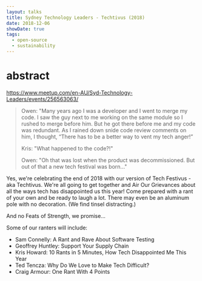 ```yaml
---
layout: talks
title: Sydney Technology Leaders - Techtivus (2018)
date: 2018-12-06
showDate: true
tags: 
  - open-source
  - sustainability
---
```


# abstract

https://www.meetup.com/en-AU/Syd-Technology-Leaders/events/256563063/

> Owen: "Many years ago I was a developer and I went to merge my code. I saw the guy next to me working on the same module so I rushed to merge before him. But he got there before me and my code was redundant. As I rained down snide code review comments on him, I thought, “There has to be a better way to vent my tech anger!”
>
> Kris: "What happened to the code?!"
>
> Owen: "Oh that was lost when the product was decommissioned. But out of that a new tech festival was born..."

Yes, we're celebrating the end of 2018 with our version of Tech Festivus - aka Techtivus. We're all going to get together and Air Our Grievances about all the ways tech has disappointed us this year! Come prepared with a rant of your own and be ready to laugh a lot. There may even be an aluminum pole with no decoration. (We find tinsel distracting.)

And no Feats of Strength, we promise...

Some of our ranters will include:

* Sam Connelly: A Rant and Rave About Software Testing
* Geoffrey Huntley: Support Your Supply Chain
* Kris Howard: 10 Rants in 5 Minutes, How Tech Disappointed Me This Year
* Ted Tencza: Why Do We Love to Make Tech Difficult?
* Craig Armour: One Rant With 4 Points
